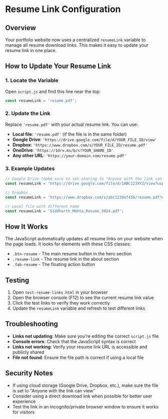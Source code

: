 # Resume Link Configuration

## Overview
Your portfolio website now uses a centralized `resumeLink` variable to manage all resume download links. This makes it easy to update your resume link in one place.

## How to Update Your Resume Link

### 1. Locate the Variable
Open `script.js` and find this line near the top:
```javascript
const resumeLink = 'resume.pdf';
```

### 2. Update the Link
Replace `'resume.pdf'` with your actual resume link. You can use:
- **Local file**: `'resume.pdf'` (if the file is in the same folder)
- **Google Drive**: `'https://drive.google.com/file/d/YOUR_FILE_ID/view'`
- **Dropbox**: `'https://www.dropbox.com/s/YOUR_FILE_ID/resume.pdf'`
- **OneDrive**: `'https://1drv.ms/b/s!YOUR_SHARE_ID'`
- **Any other URL**: `'https://your-domain.com/resume.pdf'`

### 3. Example Updates
```javascript
// Google Drive (make sure to set sharing to "Anyone with the link can view")
const resumeLink = 'https://drive.google.com/file/d/1ABC123XYZ/view?usp=sharing';

// Dropbox
const resumeLink = 'https://www.dropbox.com/s/abc123def456/resume.pdf?dl=0';

// Local file with different name
const resumeLink = 'Siddharth_Mehta_Resume_2024.pdf';
```

## How It Works

The JavaScript automatically updates all resume links on your website when the page loads. It looks for elements with these CSS classes:
- `.btn-resume` - The main resume button in the hero section
- `.resume-link` - The resume link in the about section  
- `.fab-resume` - The floating action button

## Testing

1. Open `test-resume-links.html` in your browser
2. Open the browser console (F12) to see the current resume link value
3. Click the test links to verify they work correctly
4. Update the `resumeLink` variable and refresh to test different links

## Troubleshooting

- **Links not updating**: Make sure you're editing the correct `script.js` file
- **Console errors**: Check that the JavaScript syntax is correct
- **Links not working**: Verify your resume link URL is accessible and publicly shared
- **File not found**: Ensure the file path is correct if using a local file

## Security Notes

- If using cloud storage (Google Drive, Dropbox, etc.), make sure the file is set to "Anyone with the link can view"
- Consider using a direct download link when possible for better user experience
- Test the link in an incognito/private browser window to ensure it works for visitors 